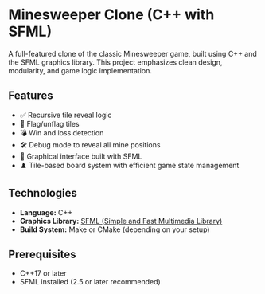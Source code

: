 # Minesweeper Clone (C++ with SFML)

A full-featured clone of the classic Minesweeper game, built using C++ and the SFML graphics library. This project emphasizes clean design, modularity, and game logic implementation.

## Features

- ✅ Recursive tile reveal logic
- 🚩 Flag/unflag tiles
- 💣 Win and loss detection
- 🛠️ Debug mode to reveal all mine positions
- 🎨 Graphical interface built with SFML
- ♟️ Tile-based board system with efficient game state management

## Technologies

- **Language:** C++
- **Graphics Library:** [SFML (Simple and Fast Multimedia Library)](https://www.sfml-dev.org/)
- **Build System:** Make or CMake (depending on your setup)

## Prerequisites

- C++17 or later
- SFML installed (2.5 or later recommended)
